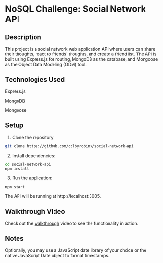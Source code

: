 # NoSQL Challenge: Social Network API

## Description
This project is a social network web application API where users can share their thoughts, react to friends' thoughts, and create a friend list. The API is built using Express.js for routing, MongoDB as the database, and Mongoose as the Object Data Modeling (ODM) tool.

## Technologies Used
Express.js

MongoDB

Mongoose

## Setup
1. Clone the repository:

```bash
git clone https://github.com/colbyrobins/social-network-api
```
2. Install dependencies:

```bash
cd social-network-api
npm install
```

3. Run the application:
```bash
npm start
```

The API will be running at http://localhost:3005.


## Walkthrough Video
Check out the [walkthrough]() video to see the functionality in action.

## Notes
Optionally, you may use a JavaScript date library of your choice or the native JavaScript Date object to format timestamps.